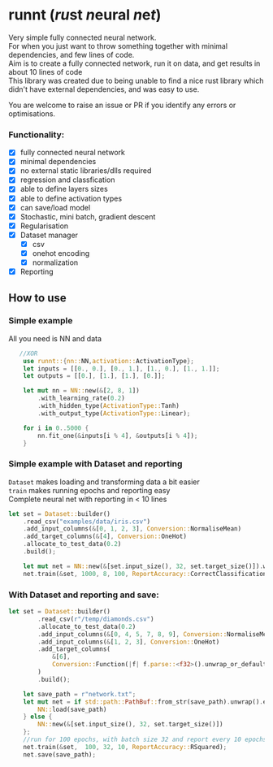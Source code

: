 # runnt (*ru*st *n*eural *n*e*t*)
Very simple fully connected neural network.  
For when you just want to throw something together with minimal dependencies, and few lines of code.  
Aim is to create a fully connected network, run it on data, and get results in about 10 lines of code  
This library was created due to being unable to find a nice rust library which didn't have external dependencies, and was easy to use.

You are welcome to raise an issue or PR if you identify any errors or optimisations.

### Functionality:
- [X] fully connected neural network
- [X] minimal dependencies
- [X] no external static libraries/dlls required
- [X] regression and classfication
- [X] able to define layers sizes
- [X] able to define activation types
- [X] can save/load model
- [X] Stochastic, mini batch, gradient descent
- [X] Regularisation
- [X] Dataset manager 
    - [X] csv
    - [X] onehot encoding
    - [X] normalization 
- [X] Reporting

## How to use
### Simple example
All you need is NN and data
```rust
   //XOR
    use runnt::{nn::NN,activation::ActivationType};
    let inputs = [[0., 0.], [0., 1.], [1., 0.], [1., 1.]];
    let outputs = [[0.], [1.], [1.], [0.]];

    let mut nn = NN::new(&[2, 8, 1])
        .with_learning_rate(0.2)
        .with_hidden_type(ActivationType::Tanh)
        .with_output_type(ActivationType::Linear);

    for i in 0..5000 {
        nn.fit_one(&inputs[i % 4], &outputs[i % 4]);
    }
```
### Simple example with Dataset and reporting
`Dataset` makes loading and transforming data a bit easier  
`train` makes running epochs and reporting easy  
Complete neural net with reporting in < 10 lines   
```rust
let set = Dataset::builder()
    .read_csv("examples/data/iris.csv")
    .add_input_columns(&[0, 1, 2, 3], Conversion::NormaliseMean)
    .add_target_columns(&[4], Conversion::OneHot)
    .allocate_to_test_data(0.2)
    .build();

    let mut net = NN::new(&[set.input_size(), 32, set.target_size()]).with_learning_rate(0.15);
    net.train(&set, 1000, 8, 100, ReportAccuracy::CorrectClassification);
```

### With Dataset and reporting and save:
```rust
let set = Dataset::builder()
        .read_csv(r"/temp/diamonds.csv")
        .allocate_to_test_data(0.2)
        .add_input_columns(&[0, 4, 5, 7, 8, 9], Conversion::NormaliseMean)
        .add_input_columns(&[1, 2, 3], Conversion::OneHot)
        .add_target_columns(
            &[6],
            Conversion::Function(|f| f.parse::<f32>().unwrap_or_default() / 1_000.),
        )
        .build();

    let save_path = r"network.txt";
    let mut net = if std::path::PathBuf::from_str(save_path).unwrap().exists() {
        NN::load(save_path)
    } else {
        NN::new(&[set.input_size(), 32, set.target_size()])
    };
    //run for 100 epochs, with batch size 32 and report every 10 epochs
    net.train(&set,  100, 32, 10, ReportAccuracy::RSquared);
    net.save(save_path);
```
